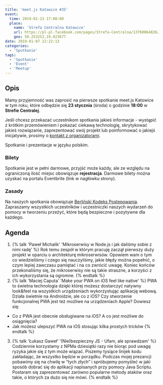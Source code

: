 ```yaml
---
title: 'meet.js Katowice #35'
event:
  time: 2019-01-23 17:00:00
  place:
    name: 'Strefa Centralna Katowice'
    url: https://pl-pl.facebook.com/pages/Strefa-Centralna/1376006482624106
    geo: 50.253252,19.023677
date: 2019-01-07 12:22:13
categories:
  - 'Spotkanie'
tags:
  - 'Spotkanie'
  - 'Event'
  - 'Meetup'
---
```

## Opis

Mamy przyjemność was zaprosić na pierwsze spotkanie meet.js Katowice w tym roku, które odbędzie się **23 stycznia** (środa) o godzinie **18:00** w **Strefie Centralej**.

Jeśli chcesz przekazać uczestnikom spotkania jakieś informacje - wystąpić z krótkim przemówieniem i pokazać ciekawą technologię, skrytykować jakieś rozwiązanie, zaprezentować swój projekt lub poinformować o jakiejś inicjatywie, prosimy o [kontakt z organizatorami](/about/#Kontakt).

Spotkanie i prezentacje w języku polskim.

### Bilety

Spotkanie jest w pełni darmowe, przyjść może każdy, ale ze względu na ograniczoną ilość miejsc obowiązuje **rejestracja**. Darmowe bilety można uzyskać na portalu Eventbrite (link w nagłówku strony).

### Zasady

Na naszych spotkania obowiązuje [Berliński Kodeks Postępowania][berlin-coc]. Zapraszamy wszystkich uczestników i uczestniczki naszych wydarzeń do pomocy w tworzeniu przeżyć, które będą bezpieczne i pozytywne dla każdego.

## Agenda

1. {% talk 'Paweł Michalik' 'Mikroserwisy w Node.js i jak daliśmy sobie z nimi radę' %}
Rok temu zespół w którym pracuję zaczął pierwszy duży projekt w oparciu o architekturę mikroserwisów. Opowiem wam o tym co wiedzieliśmy i czego się nauczyliśmy, jakie błędy można popełnić, o czym lepiej zawczasu pamiętać i na co zwrócić uwagę. Koniec końców przekonaliśmy się, że mikroserwisy nie są takie straszne, a korzyści z ich wykorzystania są ogromne.
{% endtalk %}
2. {% talk 'Maciej Caputa' 'Make your PWA on iOS feel like native' %}
PWA to świetna technologia dzięki której możesz dostarczyć natywny look&feel na wszystkich urządzeniach wykorzystując aplikację webową. Działa świetnie na Androidzie, ale co z iOS? Czy stworzenie funkcjonalnej PWA jest też możliwe na urządzeniach Apple?
Dowiesz się:
- Co z PWA jest obecnie obsługiwane na iOS? A co jest możliwe do osiągnięcia?
- Jak możesz ulepszyć PWA na iOS stosując kilka prostych tricków
{% endtalk %}
3. {% talk 'Łukasz Gaweł' '(Nie)bezpieczny JS - Ufam, ale sprawdzam' %}
Codziennie korzystamy z NPMa dziesiątki razy nie biorąc pod uwagę ryzyka jakie się z tym może wiązać. Piszemy tysiące linijek kodu zakładając, że wszystko będzie w porządku.
Podczas mojej prezancji pobawimy się na chwilę w “tych złych” i spróbujemy pomyśleć w jaki sposób dobrać się do aplikacji napisanych przy pomocy Java Scriptu.
Postaram się zaprezentować zarówno popularne metody ataków oraz takie, o których za dużo się nie mówi.
{% endtalk %}

[berlin-coc]: http://berlincodeofconduct.org/pl
